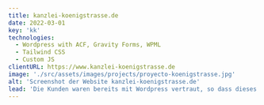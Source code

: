 ```yaml
---
title: kanzlei-koenigstrasse.de
date: 2022-03-01
key: 'kk'
technologies:
  - Wordpress with ACF, Gravity Forms, WPML
  - Tailwind CSS
  - Custom JS
clientURL: https://www.kanzlei-koenigstrasse.de
image: './src/assets/images/projects/proyecto-koenigstrasse.jpg'
alt: 'Screenshot der Website kanzlei-koenigstrasse.de'
lead: 'Die Kunden waren bereits mit Wordpress vertraut, so dass dieses System beibehalten wurde. Der englische Sprachbereich wurde erweitert und unnötige Zusatzplugins wurden auf ein Minimum reduziert. Es gab eine Menge "technical debt", weshalb ich komplett neu programmiert habe. Es wurden nur die vorhandenen Inhalte importiert und in entsprechende Custom Post Types einsortiert. Es wurde viel umstrukturiert und ehemals unabhängige Seiten wurden in übergeordnete Bereiche sortiert. Alle geänderten URLs wurden als Redirects gespeichert.'
---
```

